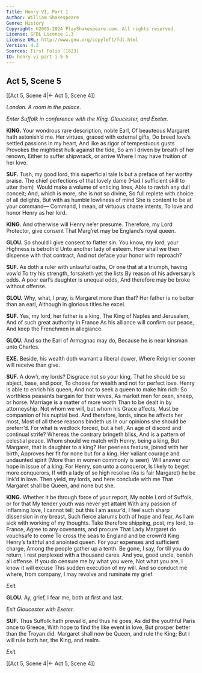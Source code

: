 ```yaml
---
Title: Henry VI, Part 1
Author: William Shakespeare
Genre: History
Copyright: ©2005-2024 PlayShakespeare.com. All rights reserved.
License: GFDL License 1.3
License URL: http://www.gnu.org/copyleft/fdl.html
Version: 4.3
Sources: First Folio (1623)
ID: henry-vi-part-i-5-5
---
```


## Act 5, Scene 5
[[Act 5, Scene 4|← Act 5, Scene 4]]

*London. A room in the palace.*

*Enter Suffolk in conference with the King, Gloucester, and Exeter.*

**KING.**
Your wondrous rare description, noble Earl,
Of beauteous Margaret hath astonish’d me.
Her virtues, graced with external gifts,
Do breed love’s settled passions in my heart,
And like as rigor of tempestuous gusts
Provokes the mightiest hulk against the tide,
So am I driven by breath of her renown,
Either to suffer shipwrack, or arrive
Where I may have fruition of her love.

**SUF.**
Tush, my good lord, this superficial tale
Is but a preface of her worthy praise.
The chief perfections of that lovely dame
(Had I sufficient skill to utter them) 
Would make a volume of enticing lines,
Able to ravish any dull conceit;
And, which is more, she is not so divine,
So full replete with choice of all delights,
But with as humble lowliness of mind
She is content to be at your command⁠—
Command, I mean, of virtuous chaste intents,
To love and honor Henry as her lord.

**KING.**
And otherwise will Henry ne’er presume.
Therefore, my Lord Protector, give consent
That Marg’ret may be England’s royal queen.

**GLOU.**
So should I give consent to flatter sin.
You know, my lord, your Highness is betroth’d
Unto another lady of esteem.
How shall we then dispense with that contract,
And not deface your honor with reproach?

**SUF.**
As doth a ruler with unlawful oaths,
Or one that at a triumph, having vow’d
To try his strength, forsaketh yet the lists
By reason of his adversary’s odds.
A poor earl’s daughter is unequal odds,
And therefore may be broke without offense.

**GLOU.**
Why, what, I pray, is Margaret more than that?
Her father is no better than an earl,
Although in glorious titles he excel.

**SUF.**
Yes, my lord, her father is a king,
The King of Naples and Jerusalem,
And of such great authority in France
As his alliance will confirm our peace,
And keep the Frenchmen in allegiance.

**GLOU.**
And so the Earl of Armagnac may do,
Because he is near kinsman unto Charles.

**EXE.**
Beside, his wealth doth warrant a liberal dower,
Where Reignier sooner will receive than give.

**SUF.**
A dow’r, my lords? Disgrace not so your king,
That he should be so abject, base, and poor,
To choose for wealth and not for perfect love.
Henry is able to enrich his queen,
And not to seek a queen to make him rich:
So worthless peasants bargain for their wives,
As market men for oxen, sheep, or horse.
Marriage is a matter of more worth
Than to be dealt in by attorneyship.
Not whom we will, but whom his Grace affects,
Must be companion of his nuptial bed.
And therefore, lords, since he affects her most,
Most of all these reasons bindeth us
In our opinions she should be preferr’d.
For what is wedlock forced, but a hell,
An age of discord and continual strife?
Whereas the contrary bringeth bliss,
And is a pattern of celestial peace.
Whom should we match with Henry, being a king,
But Margaret, that is daughter to a king?
Her peerless feature, joined with her birth,
Approves her fit for none but for a king.
Her valiant courage and undaunted spirit
(More than in women commonly is seen) 
Will answer our hope in issue of a king;
For Henry, son unto a conqueror,
Is likely to beget more conquerors,
If with a lady of so high resolve
(As is fair Margaret) he be link’d in love.
Then yield, my lords, and here conclude with me
That Margaret shall be Queen, and none but she.

**KING.**
Whether it be through force of your report,
My noble Lord of Suffolk, or for that
My tender youth was never yet attaint
With any passion of inflaming love,
I cannot tell; but this I am assur’d,
I feel such sharp dissension in my breast,
Such fierce alarums both of hope and fear,
As I am sick with working of my thoughts.
Take therefore shipping, post, my lord, to France,
Agree to any covenants, and procure
That Lady Margaret do vouchsafe to come
To cross the seas to England and be crown’d
King Henry’s faithful and anointed queen.
For your expenses and sufficient charge,
Among the people gather up a tenth.
Be gone, I say, for till you do return,
I rest perplexed with a thousand cares.
And you, good uncle, banish all offense.
If you do censure me by what you were,
Not what you are, I know it will excuse
This sudden execution of my will.
And so conduct me where, from company,
I may revolve and ruminate my grief.

*Exit.*

**GLOU.**
Ay, grief, I fear me, both at first and last.

*Exit Gloucester with Exeter.*

**SUF.**
Thus Suffolk hath prevail’d, and thus he goes,
As did the youthful Paris once to Greece,
With hope to find the like event in love,
But prosper better than the Troyan did.
Margaret shall now be Queen, and rule the King;
But I will rule both her, the King, and realm.

*Exit.*

[[Act 5, Scene 4|← Act 5, Scene 4]]
